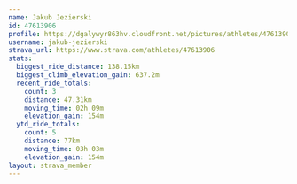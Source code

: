 ```yaml
---
name: Jakub Jezierski
id: 47613906
profile: https://dgalywyr863hv.cloudfront.net/pictures/athletes/47613906/14681924/1/large.jpg
username: jakub-jezierski
strava_url: https://www.strava.com/athletes/47613906
stats:
  biggest_ride_distance: 138.15km
  biggest_climb_elevation_gain: 637.2m
  recent_ride_totals:
    count: 3
    distance: 47.31km
    moving_time: 02h 09m
    elevation_gain: 154m
  ytd_ride_totals:
    count: 5
    distance: 77km
    moving_time: 03h 03m
    elevation_gain: 154m
layout: strava_member
--- 
```

